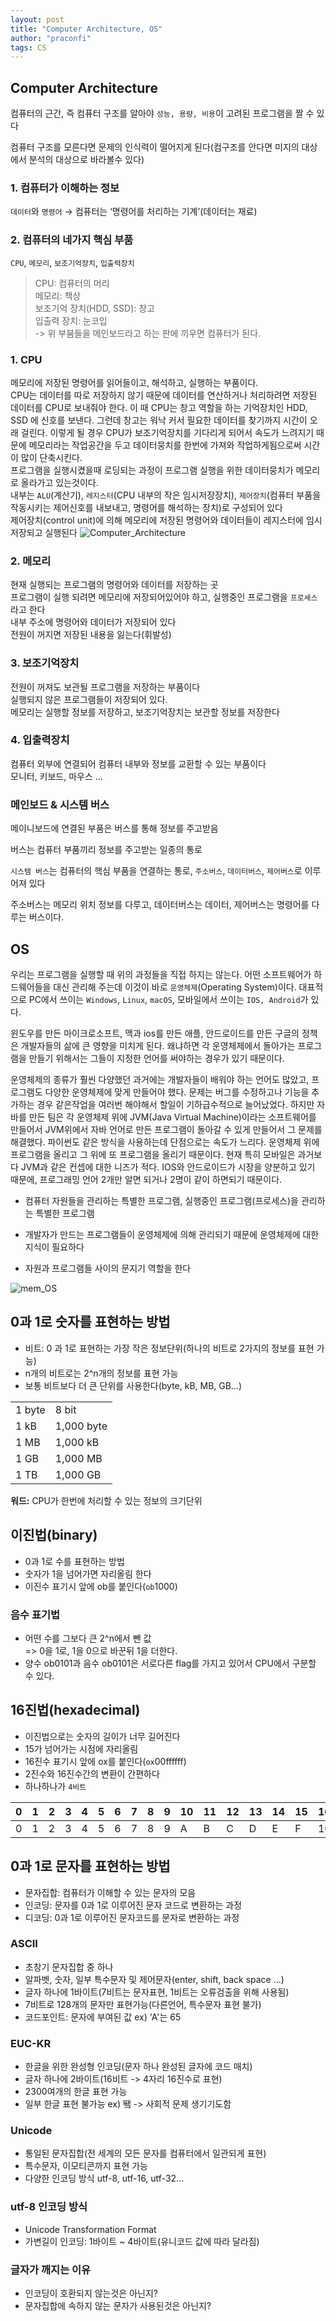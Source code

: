 ```yaml
---
layout: post
title: "Computer Architecture, OS"
author: "praconfi"
tags: CS
---
```


## Computer Architecture

컴퓨터의 근간, 즉 컴퓨터 구조를 알아야 `성능, 용량, 비용`이 고려된 프로그램을 짤 수 있다

컴퓨터 구조를 모른다면 문제의 인식력이 떨어지게 된다(컴구조를 안다면 미지의 대상에서 분석의 대상으로 바라볼수 있다)

### 1. 컴퓨터가 이해하는 정보

`데이터`와 `명령어` → 컴퓨터는 ‘명령어를 처리하는 기계’(데이터는 재료)

### 2. 컴퓨터의 네가지 핵심 부품

`CPU`, `메모리`, `보조기억장치`, `입출력장치`
> CPU: 컴퓨터의 머리  
> 메모리: 책상  
> 보조기억 장치(HDD, SSD): 창고  
> 입출력 장치: 눈코입  
> -> 위 부붐들을 메인보드라고 하는 판에 끼우면 컴퓨터가 된다.

### 1. CPU  
메모리에 저장된 명령어를 읽어들이고, 해석하고, 실행하는 부품이다.  
CPU는 데이터를 따로 저장하지 않기 때문에 데이터를 연산하거나 처리하려면 저장된 데이터를 CPU로 보내줘야 한다. 이 때 CPU는 창고 역할을 하는 기억장치인 HDD, SSD 에 신호를 보낸다. 그런데 창고는 워낙 커서 필요한 데이터를 찾기까지 시간이 오래 걸린다. 이렇게 될 경우 CPU가 보조기억장치를 기다리게 되어서 속도가 느려지기 때문에 메모리라는 작업공간을 두고 데이터뭉치를 한번에 가져와 작업하게됨으로써 시간이 많이 단축시킨다.  
프로그램을 실행시켰을때 로딩되는 과정이 프로그램 실행을 위한 데이터뭉치가 메모리로 올라가고 있는것이다.  
내부는 `ALU`(계산기), `레지스터`(CPU 내부의 작은 임시저장장치), `제어장치`(컴퓨터 부품을 작동시키는 제어신호를 내보내고, 명령어를 해석하는 장치)로 구성되어 있다  
제어장치(control unit)에 의해 메모리에 저장된 명령어와 데이터들이 레지스터에 임시 저장되고 실행된다
![Computer_Architecture](../assets/imgs/2020-12-30/Computer_Architecture.png)
    
### 2. 메모리  
현재 실행되는 프로그램의 명령어와 데이터를 저장하는 곳  
프로그램이 실행 되려면 메모리에 저장되어있어야 하고, 실행중인 프로그램을 `프로세스`라고 한다  
내부 주소에 명령어와 데이터가 저장되어 있다  
전원이 꺼지면 저장된 내용을 잃는다(휘발성)  
### 3. 보조기억장치  
전원이 꺼져도 보관될 프로그램을 저장하는 부품이다  
실행되지 않은 프로그램들이 저장되어 있다.  
메모리는 실행할 정보를 저장하고, 보조기억장치는 보관할 정보를 저장한다  
### 4. 입출력장치  
컴퓨터 외부에 연결되어 컴퓨터 내부와 정보를 교환할 수 있는 부품이다  
모니터, 키보드, 마우스 ...

### 메인보드 & 시스템 버스  

메이니보드에 연결된 부품은 버스를 통해 정보를 주고받음  

버스는 컴퓨터 부품끼리 정보를 주고받는 일종의 통로  

`시스템 버스`는 컴퓨터의 핵심 부품을 연결하는 통로, `주소버스`, `데이터버스`, `제어버스`로 이루어져 있다    

주소버스는 메모리 위치 정보를 다루고, 데이터버스는 데이터, 제어버스는 명령어를 다루는 버스이다.
## OS  

우리는 프로그램을 실행할 때 위의 과정들을 직접 하지는 않는다. 어떤 소프트웨어가 하드웨어들을 대신 관리해 주는데 이것이 바로 `운영체제`(Operating System)이다. 대표적으로 PC에서 쓰이는 `Windows`, `Linux`, `macOS`, 모바일에서 쓰이는 `IOS, Android`가 있다.

윈도우를 만든 마이크로소프트, 맥과 ios를 만든 애플, 안드로이드를 만든 구글의 정책은 개발자들의 삶에 큰 영향을 미치게 된다. 왜냐하면 각 운영체제에서 돌아가는 프로그램을 만들기 위해서는 그들이 지정한 언어를 써야하는 경우가 있기 때문이다.

운영체제의 종류가 훨씬 다양했던 과거에는 개발자들이 배워야 하는 언어도 많았고, 프로그램도 다양한 운영체제에 맞게 만들어야 했다. 문제는 버그를 수정하고나 기능을 추가하는 경우 같은작업을 여러번 해야해서 할일이 기하급수적으로 늘어났었다. 하지만 자바를 만든 팀은 각 운영체제 위에 JVM(Java Virtual Machine)이라는 소프트웨어를 만들어서 JVM위에서 자바 언어로 만든 프로그램이 돌아갈 수 있게 만들어서 그 문제를 해결했다. 파이썬도 같은 방식을 사용하는데 단점으로는 속도가 느리다. 운영체제 위에 프로그램을 올리고 그 위에 또 프로그램을 올리기 때문이다. 현재 특히 모바일은 과거보다 JVM과 같은 컨셉에 대한 니즈가 적다. IOS와 안드로이드가 시장을 양분하고 있기 때문에, 프로그래밍 언어 2개만 알면 되거나 2명이 같이 하면되기 때문이다.

- 컴퓨터 자원들을 관리하는 특별한 프로그램, 실행중인 프로그램(프로세스)을 관리하는 특별한 프로그램

- 개발자가 만드는 프로그램들이 운영체제에 의해 관리되기 때문에 운영체제에 대한 지식이 필요하다

- 자원과 프로그램들 사이의 문지기 역할을 한다

![mem_OS](../assets/imgs/2020-12-30/mem_OS.png)

## 0과 1로 숫자를 표현하는 방법
- 비트: 0 과 1로 표현하는 가장 작은 정보단위(하나의 비트로 2가지의 정보를 표현 가능)  
- n개의 비트로는 2^n개의 정보를 표현 가능  
- 보통 비트보다 더 큰 단위를 사용한다(byte, kB, MB, GB...)  

|||
|------|---|
|1 byte|8 bit|
|1 kB|1,000 byte|
|1 MB|1,000 kB|
|1 GB|1,000 MB|
|1 TB|1,000 GB|

**워드:**  CPU가 한번에 처리할 수 있는 정보의 크기단위

## 이진법(binary)
- 0과 1로 수를 표현하는 방법
- 숫자가 1을 넘어가면 자리올림 한다
- 이진수 표기시 앞에 ob를 붙인다(`ob`1000)

### 음수 표기법
- 어떤 수를 그보다 큰 2^n에서 뺀 값  
=> 0을 1로, 1을 0으로 바꾼뒤 1을 더한다.
- 양수 ob0101과 음수 ob0101은 서로다른 flag를 가지고 있어서 CPU에서 구분할 수 있다.

## 16진법(hexadecimal)
- 이진법으로는 숫자의 길이가 너무 길어진다
- 15가 넘어가는 시점에 자리올림  
- 16진수 표기시 앞에 ox를 붙인다(`ox`00ffffff)
- 2진수와 16진수간의 변환이 간편하다
- 하나하나가 `4비트`

| 0 | 1 | 2 | 3 | 4 | 5 | 6 | 7 | 8 | 9 | 10 | 11 | 12 | 13 | 14 | 15 | 16 | 17 |
|---|---|---|---|---|---|---|---|---|---|---|---|---|---|---|---|---|---|
| 0 | 1 | 2 | 3 | 4 | 5 | 6 | 7 | 8 | 9 | A | B | C | D | E | F | 10 | 11 |

## 0과 1로 문자를 표현하는 방법
- 문자집합: 컴퓨터가 이해할 수 있는 문자의 모음  
- 인코딩: 문자를 0과 1로 이루어진 문자 코드로 변환하는 과정  
- 디코딩: 0과 1로 이루어진 문자코드를 문자로 변환하는 과정  

### ASCII
- 초창기 문자집합 중 하나
- 알파벳, 숫자, 일부 특수문자 및 제어문자(enter, shift, back space ...)
- 글자 하나에 1바이트(7비트는 문자표현, 1비트는 오류검출을 위해 사용됨)
- 7비트로 128개의 문자만 표현가능(다른언어, 특수문자 표현 불가)
- 코드포인트: 문자에 부여된 값 ex) 'A'는 65

### EUC-KR
- 한글을 위한 완성형 인코딩(문자 하나 완성된 글자에 코드 매치)
- 글자 하나에 2바이트(16비트 -> 4자리 16진수로 표현)
- 2300여개의 한글 표현 가능
- 일부 한글 표현 불가능 ex) 뙠 -> 사회적 문제 생기기도함
  
### Unicode
- 통일된 문자집합(전 세계의 모든 문자를 컴퓨터에서 일관되게 표현)
- 특수문자, 이모티콘까지 표현 가능
- 다양한 인코딩 방식 utf-8, utf-16, utf-32...

### utf-8 인코딩 방식
- Unicode Transformation Format
- 가변길이 인코딩: 1바이트 ~ 4바이트(유니코드 값에 따라 달라짐)

### 글자가 깨지는 이유
- 인코딩이 호환되지 않는것은 아닌지?
- 문자집합에 속하지 않는 문자가 사용된것은 아닌지?